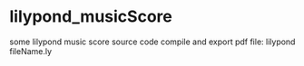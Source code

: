 # lilypond_musicScore
some lilypond music score source code
compile and export pdf file:
  lilypond fileName.ly
